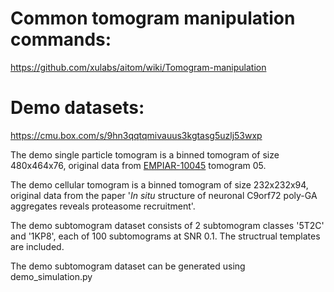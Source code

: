 # Common tomogram manipulation commands:

https://github.com/xulabs/aitom/wiki/Tomogram-manipulation

# Demo datasets:

https://cmu.box.com/s/9hn3qqtqmivauus3kgtasg5uzlj53wxp

The demo single particle tomogram is a binned tomogram of size 480x464x76, original data from [EMPIAR-10045](https://www.ebi.ac.uk/pdbe/emdb/empiar/entry/10045/) tomogram 05.

The demo cellular tomogram is a binned tomogram of size 232x232x94, original data from the paper '*In situ* structure of neuronal C9orf72 poly-GA aggregates reveals proteasome recruitment'.

The demo subtomogram dataset consists of 2 subtomogram classes '5T2C' and '1KP8', each of 100 subtomograms at SNR 0.1. The structrual templates are included.

The demo subtomogram dataset can be generated using demo_simulation.py

